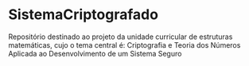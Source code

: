 # SistemaCriptografado
Repositório destinado ao projeto da unidade curricular de estruturas matemáticas, cujo o tema central é: Criptografia e Teoria dos Números Aplicada ao Desenvolvimento de um Sistema Seguro
